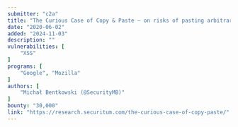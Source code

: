```yaml
---
submitter: "c2a"
title: "The Curious Case of Copy & Paste – on risks of pasting arbitrary content in browsers"
date: "2020-06-02"
added: "2024-11-03"
description: ""
vulnerabilities: [
    "XSS"
]
programs: [
    "Google", "Mozilla"
]
authors: [
    "Michał Bentkowski (@SecurityMB)"
]
bounty: "30,000"
link: "https://research.securitum.com/the-curious-case-of-copy-paste/"
---
```




